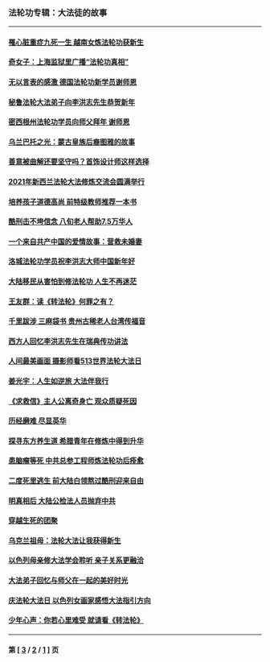 ### 法轮功专辑：大法徒的故事
---
#### [罹心脏重症九死一生 越南女炼法轮功获新生](../../pages/nf1147481/n13732766.md?07050430) 
#### [奇女子：上海监狱里广播“法轮功真相”](../../pages/nf1147481/n13726443.md?07050430) 
#### [无以言表的感激 德国法轮功新学员谢师恩](../../pages/nf1147481/n13543790.md?07050430) 
#### [秘鲁法轮大法弟子向李洪志先生恭贺新年](../../pages/nf1147481/n13540182.md?07050430) 
#### [密西根州法轮功学员向师父拜年 谢师恩](../../pages/nf1147481/n13538183.md?07050430) 
#### [乌兰巴托之光：蒙古皇族后裔图雅的故事](../../pages/nf1147481/n13155759.md?07050430) 
#### [善意被曲解还要坚守吗？首饰设计师这样选择](../../pages/nf1147481/n13077575.md?07050430) 
#### [2021年新西兰法轮大法修炼交流会圆满举行](../../pages/nf1147481/n13033149.md?07050430) 
#### [培养孩子道德高尚 前特级教师推荐一本书](../../pages/nf1147481/n12938640.md?07050430) 
#### [酷刑击不垮信念 八旬老人帮助7.5万华人](../../pages/nf1147481/n12880712.md?07050430) 
#### [一个来自共产中国的爱情故事：营救未婚妻](../../pages/nf1147481/n12778386.md?07050430) 
#### [洛城法轮功学员祝李洪志大师中国新年好](../../pages/nf1147481/n12724685.md?07050430) 
#### [大陆移民从害怕到修法轮功 人生不再迷茫](../../pages/nf1147481/n12414325.md?07050430) 
#### [王友群：读《转法轮》何罪之有？](../../pages/nf1147481/n12408647.md?07050430) 
#### [千里跋涉 三麻袋书 贵州古稀老人台湾传福音](../../pages/nf1147481/n12198750.md?07050430) 
#### [西方人回忆李洪志先生在瑞典传功讲法](../../pages/nf1147481/n12099607.md?07050430) 
#### [人间最美画面 摄影师看513世界法轮大法日](../../pages/nf1147481/n12094118.md?07050430) 
#### [姜光宇：人生如逆旅 大法伴我行](../../pages/nf1147481/n12088664.md?07050430) 
#### [《求救信》主人公离奇身亡 观众质疑死因](../../pages/nf1147481/n11845215.md?07050430) 
#### [历经磨难 尽显英华](../../pages/nf1147481/n11723297.md?07050430) 
#### [探寻东方养生道 希腊青年在修炼中得到升华](../../pages/nf1147481/n11494502.md?07050430) 
#### [患脑瘤等死 中共总参工程师炼法轮功后痊愈](../../pages/nf1147481/n11466682.md?07050430) 
#### [二度死里逃生 前大陆白领熬过酷刑迎来自由](../../pages/nf1147481/n11368594.md?07050430) 
#### [明真相后 大陆公检法人员抛弃中共](../../pages/nf1147481/n11358618.md?07050430) 
#### [穿越生死的团聚](../../pages/nf1147481/n11258922.md?07050430) 
#### [乌克兰祖母：法轮大法让我获得新生](../../pages/nf1147481/n11269457.md?07050430) 
#### [以色列母亲修大法学会聆听 亲子关系更融洽](../../pages/nf1147481/n11268195.md?07050430) 
#### [大法弟子回忆与师父在一起的美好时光](../../pages/nf1147481/n11267759.md?07050430) 
#### [庆法轮大法日 以色列女画家感悟大法指引方向](../../pages/nf1147481/n11267735.md?07050430) 
#### [少年心声：你若心里难受 就请看《转法轮》](../../pages/nf1147481/n11267496.md?07050430) 

---
#### 第 [ [3](./3.md?07050430) / [2](./2.md?07050430) / [1](./1.md?07050430) ] 页
